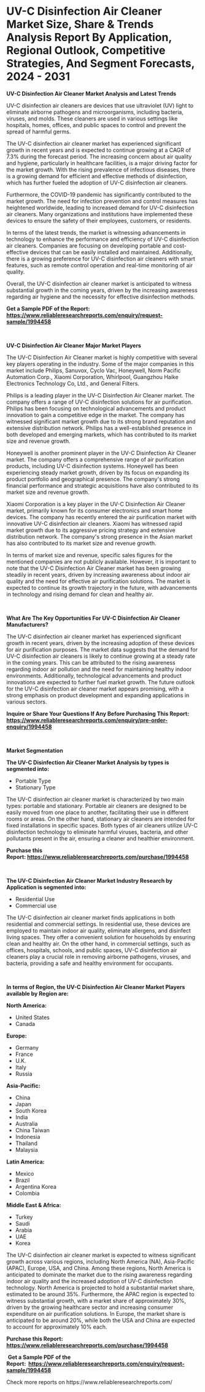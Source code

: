 <p><h1>UV-C Disinfection Air Cleaner Market Size, Share & Trends Analysis Report By Application, Regional Outlook, Competitive Strategies, And Segment Forecasts, 2024 - 2031</h1></p><p><strong>UV-C Disinfection Air Cleaner Market Analysis and Latest Trends</strong></p>
<p><p>UV-C disinfection air cleaners are devices that use ultraviolet (UV) light to eliminate airborne pathogens and microorganisms, including bacteria, viruses, and molds. These cleaners are used in various settings like hospitals, homes, offices, and public spaces to control and prevent the spread of harmful germs.</p><p>The UV-C disinfection air cleaner market has experienced significant growth in recent years and is expected to continue growing at a CAGR of 7.3% during the forecast period. The increasing concern about air quality and hygiene, particularly in healthcare facilities, is a major driving factor for the market growth. With the rising prevalence of infectious diseases, there is a growing demand for efficient and effective methods of disinfection, which has further fueled the adoption of UV-C disinfection air cleaners.</p><p>Furthermore, the COVID-19 pandemic has significantly contributed to the market growth. The need for infection prevention and control measures has heightened worldwide, leading to increased demand for UV-C disinfection air cleaners. Many organizations and institutions have implemented these devices to ensure the safety of their employees, customers, or residents.</p><p>In terms of the latest trends, the market is witnessing advancements in technology to enhance the performance and efficiency of UV-C disinfection air cleaners. Companies are focusing on developing portable and cost-effective devices that can be easily installed and maintained. Additionally, there is a growing preference for UV-C disinfection air cleaners with smart features, such as remote control operation and real-time monitoring of air quality.</p><p>Overall, the UV-C disinfection air cleaner market is anticipated to witness substantial growth in the coming years, driven by the increasing awareness regarding air hygiene and the necessity for effective disinfection methods.</p></p>
<p><strong>Get a Sample PDF of the Report:&nbsp; <a href="https://www.reliableresearchreports.com/enquiry/request-sample/1994458">https://www.reliableresearchreports.com/enquiry/request-sample/1994458</a></strong></p>
<p>&nbsp;</p>
<p><strong>UV-C Disinfection Air Cleaner Major Market Players</strong></p>
<p><p>The UV-C Disinfection Air Cleaner market is highly competitive with several key players operating in the industry. Some of the major companies in this market include Philips, Sanuvox, Cyclo Vac, Honeywell, Norm Pacific Automation Corp., Xiaomi Corporation, Whirlpool, Guangzhou Haike Electronics Technology Co, Ltd., and General Filters.</p><p>Philips is a leading player in the UV-C Disinfection Air Cleaner market. The company offers a range of UV-C disinfection solutions for air purification. Philips has been focusing on technological advancements and product innovation to gain a competitive edge in the market. The company has witnessed significant market growth due to its strong brand reputation and extensive distribution network. Philips has a well-established presence in both developed and emerging markets, which has contributed to its market size and revenue growth.</p><p>Honeywell is another prominent player in the UV-C Disinfection Air Cleaner market. The company offers a comprehensive range of air purification products, including UV-C disinfection systems. Honeywell has been experiencing steady market growth, driven by its focus on expanding its product portfolio and geographical presence. The company's strong financial performance and strategic acquisitions have also contributed to its market size and revenue growth.</p><p>Xiaomi Corporation is a key player in the UV-C Disinfection Air Cleaner market, primarily known for its consumer electronics and smart home devices. The company has recently entered the air purification market with innovative UV-C disinfection air cleaners. Xiaomi has witnessed rapid market growth due to its aggressive pricing strategy and extensive distribution network. The company's strong presence in the Asian market has also contributed to its market size and revenue growth.</p><p>In terms of market size and revenue, specific sales figures for the mentioned companies are not publicly available. However, it is important to note that the UV-C Disinfection Air Cleaner market has been growing steadily in recent years, driven by increasing awareness about indoor air quality and the need for effective air purification solutions. The market is expected to continue its growth trajectory in the future, with advancements in technology and rising demand for clean and healthy air.</p></p>
<p>&nbsp;</p>
<p><strong>What Are The Key Opportunities For UV-C Disinfection Air Cleaner Manufacturers?</strong></p>
<p><p>The UV-C disinfection air cleaner market has experienced significant growth in recent years, driven by the increasing adoption of these devices for air purification purposes. The market data suggests that the demand for UV-C disinfection air cleaners is likely to continue growing at a steady rate in the coming years. This can be attributed to the rising awareness regarding indoor air pollution and the need for maintaining healthy indoor environments. Additionally, technological advancements and product innovations are expected to further fuel market growth. The future outlook for the UV-C disinfection air cleaner market appears promising, with a strong emphasis on product development and expanding applications in various sectors.</p></p>
<p><strong>Inquire or Share Your Questions If Any Before Purchasing This Report: <a href="https://www.reliableresearchreports.com/enquiry/pre-order-enquiry/1994458">https://www.reliableresearchreports.com/enquiry/pre-order-enquiry/1994458</a></strong></p>
<p>&nbsp;</p>
<p><strong>Market Segmentation</strong></p>
<p><strong>The UV-C Disinfection Air Cleaner Market Analysis by types is segmented into:</strong></p>
<p><ul><li>Portable Type</li><li>Stationary Type</li></ul></p>
<p><p>The UV-C disinfection air cleaner market is characterized by two main types: portable and stationary. Portable air cleaners are designed to be easily moved from one place to another, facilitating their use in different rooms or areas. On the other hand, stationary air cleaners are intended for fixed installations in specific spaces. Both types of air cleaners utilize UV-C disinfection technology to eliminate harmful viruses, bacteria, and other pollutants present in the air, ensuring a cleaner and healthier environment.</p></p>
<p><strong>Purchase this Report:&nbsp;<a href="https://www.reliableresearchreports.com/purchase/1994458">https://www.reliableresearchreports.com/purchase/1994458</a></strong></p>
<p>&nbsp;</p>
<p><strong>The UV-C Disinfection Air Cleaner Market Industry Research by Application is segmented into:</strong></p>
<p><ul><li>Residential Use</li><li>Commercial use</li></ul></p>
<p><p>The UV-C disinfection air cleaner market finds applications in both residential and commercial settings. In residential use, these devices are employed to maintain indoor air quality, eliminate allergens, and disinfect living spaces. They offer a convenient solution for households by ensuring clean and healthy air. On the other hand, in commercial settings, such as offices, hospitals, schools, and public spaces, UV-C disinfection air cleaners play a crucial role in removing airborne pathogens, viruses, and bacteria, providing a safe and healthy environment for occupants.</p></p>
<p>&nbsp;</p>
<p><strong>In terms of Region, the UV-C Disinfection Air Cleaner Market Players available by Region are:</strong></p>
<p>
    <p> <strong> North America: </strong>
        <ul>
            <li>United States</li>
            <li>Canada</li>
        </ul>
        </p> 
    <p> <strong> Europe: </strong>
        <ul>
            <li>Germany</li>
            <li>France</li>
            <li>U.K.</li>
            <li>Italy</li>
            <li>Russia</li>
        </ul>
        </p> 
    <p> <strong> Asia-Pacific: </strong>
        <ul>
            <li>China</li>
            <li>Japan</li>
            <li>South Korea</li>
            <li>India</li>
            <li>Australia</li>
            <li>China Taiwan</li>
            <li>Indonesia</li>
            <li>Thailand</li>
            <li>Malaysia</li>
        </ul>
        </p> 
    <p> <strong> Latin America: </strong>
        <ul>
            <li>Mexico</li>
            <li>Brazil</li>
            <li>Argentina Korea</li>
            <li>Colombia</li>
        </ul>
        </p> 
    <p> <strong> Middle East & Africa: </strong>
        <ul>
            <li>Turkey</li>
            <li>Saudi</li>
            <li>Arabia</li>
            <li>UAE</li>
            <li>Korea</li>
        </ul>
    </p>
    </p>
<p><p>The UV-C disinfection air cleaner market is expected to witness significant growth across various regions, including North America (NA), Asia-Pacific (APAC), Europe, USA, and China. Among these regions, North America is anticipated to dominate the market due to the rising awareness regarding indoor air quality and the increased adoption of UV-C disinfection technology. North America is projected to hold a substantial market share, estimated to be around 35%. Furthermore, the APAC region is expected to witness substantial growth, with a market share of approximately 30%, driven by the growing healthcare sector and increasing consumer expenditure on air purification solutions. In Europe, the market share is anticipated to be around 20%, while both the USA and China are expected to account for approximately 10% each.</p></p>
<p><strong>Purchase this Report: <a href="https://www.reliableresearchreports.com/purchase/1994458">https://www.reliableresearchreports.com/purchase/1994458</a></strong></p>
<p>&nbsp;<strong>Get a Sample PDF of the Report:&nbsp;&nbsp;<a href="https://www.reliableresearchreports.com/enquiry/request-sample/1994458">https://www.reliableresearchreports.com/enquiry/request-sample/1994458</a></strong></p>
<p><strong></strong></p>
<p>Check more reports on https://www.reliableresearchreports.com/</p>